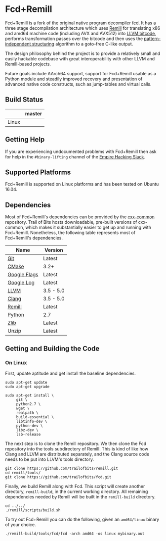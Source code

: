 # Fcd+Remill

Fcd+Remill is a fork of the original native program decompiler [fcd](http://zneak.github.io/fcd/). It has a three stage decompilation architecture which uses [Remill](https://github.com/trailofbits/remill) for translating x86 and amd64 machine code (including AVX and AVX512) into [LLVM bitcode](http://llvm.org/docs/LangRef.html), performs transformation passes over the bitcode and then uses the [pattern-independent structuring](https://github.com/trailofbits/fcd/blob/master/docs/NoMoreGotos.pdf) algorithm to a goto-free C-like output.

The design philosophy behind the project is to provide a relatively small and easily hackable codebase with great interoperability with other LLVM and Remill-based projects.

Future goals include AArch64 support, support for Fcd+Remill usable as a Python module and steadily improved recovery and presentation of advanced native code constructs, such as jump-tables and virtual calls.

## Build Status

|       | master |
| ----- | ------ |
| Linux |        |

## Getting Help

If you are experiencing undocumented problems with Fcd+Remill then ask for help in the `#binary-lifting` channel of the [Empire Hacking Slack](https://empireslacking.herokuapp.com/).

## Supported Platforms

Fcd+Remill is supported on Linux platforms and has been tested on Ubuntu 16.04.

## Dependencies

Most of Fcd+Remill's dependencies can be provided by the [cxx-common](https://github.com/trailofbits/cxx-common) repository. Trail of Bits hosts downloadable, pre-built versions of cxx-common, which makes it substantially easier to get up and running with Fcd+Remill. Nonetheless, the following table represents most of Fcd+Remill's dependencies.

| Name | Version | 
| ---- | ------- |
| [Git](https://git-scm.com/) | Latest |
| [CMake](https://cmake.org/) | 3.2+ |
| [Google Flags](https://github.com/google/glog) | Latest |
| [Google Log](https://github.com/google/glog) | Latest |
| [LLVM](http://llvm.org/) | 3.5 - 5.0 |
| [Clang](http://clang.llvm.org/) | 3.5 - 5.0 |
| [Remill](https://github.com/trailofbits/remill) | Latest |
| [Python](https://www.python.org/) | 2.7 |
| [Zlib](https://www.zlib.net/) | Latest |
| Unzip | Latest |

## Getting and Building the Code

### On Linux

First, update aptitude and get install the baseline dependencies.

```shell
sudo apt-get update
sudo apt-get upgrade

sudo apt-get install \
     git \
     python2.7 \
     wget \
     realpath \
     build-essential \
     libtinfo-dev \
     python-dev \
     libz-dev \
     lsb-release
```

The next step is to clone the Remill repository. We then clone the Fcd repository into the tools subdirectory of Remill. This is kind of like how Clang and LLVM are distributed separately, and the Clang source code needs to be put into LLVM's tools directory.

```shell
git clone https://github.com/trailofbits/remill.git
cd remill/tools/
git clone https://github.com/trailofbits/fcd.git
```

Finally, we build Remill along with Fcd. This script will create another directory, `remill-build`, in the current working directory. All remaining dependencies needed by Remill will be built in the `remill-build` directory.

```shell
cd ../../
./remill/scripts/build.sh
```

To try out Fcd+Remill you can do the following, given an `amd64/linux` binary of your choice.

```shell
./remill-build/tools/fcd/fcd -arch amd64 -os linux mybinary.out
```
